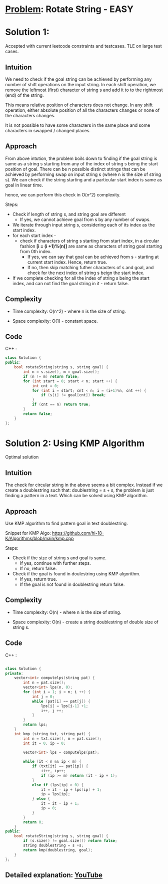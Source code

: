 # [Problem](https://leetcode.com/problems/rotate-string/): Rotate String - EASY

# Solution 1: 
Accepted with current leetcode constraints and testcases. TLE on large test cases.

## Intuition
We need to check if the goal string can be achieved by performing any number of shift operations on the input string. In each shift operation, we remove the leftmost (first) character of string s and add it to to the rightmost (end) of the string.

This means relative position of characters does not change. 
In any shift operation, either absolute position of all the characters changes or none of the characters changes.

It is not possible to have some characters in the same place and some characters in swapped / changed places.


## Approach
From above intution, the problem boils down to finding if the goal string is same as a string s starting from any of the index of string s being the start position of goal.
There can be n possible distinct strings that can be achieved by performing swap on input string s (where n is the size of string s).
We can check if the string starting and a particular start index is same as goal in linear time.

hence, we can perform this check in O(n^2) complexity. 

Steps:
- Check if length of string s, and string goal are different
    - If yes, we cannot achieve goal from s by any number of swaps.
- We iterate through input string s, considering each of its index as the start index.
- for each start index -
    - check if characters of string s starting from start index, in a circular fashion **[i = (i +1)%(n)]** are same as characters of string goal starting from 0th index.
        - If yes, we can say that goal can be achieved from s - starting at current start index. Hence, return true.
        - If no, then skip matching futher characters of s and goal, and check for the next index of string s beign the start index.
- If we complete checking for all the index of string s being the start index, and can not find the goal string in it - return false.


## Complexity
- Time complexity:
O(n^2) - where n is the size of string.

- Space complexity:
  O(1) - constant space.

## Code
C++ : 
```cpp []
class Solution {
public:
    bool rotateString(string s, string goal) {
        int n = s.size(), m = goal.size();
        if (n != m) return false;
        for (int start = 0; start < n; start ++) {
            int cnt = 0;
            for (int i = start; cnt < n; i = (i+1)%n, cnt ++) {
                if (s[i] != goal[cnt]) break;
            }
            if (cnt == n) return true;
        }
        return false;
    }
};
```


# Solution 2: Using KMP Algorithm
Optimal solution

## Intuition
The check for circular string in the above seems a bit complex. Instead if we create a doublestring such that: doublestring = s + s, the problem is just finding a pattern in a text. Which can be solved using KMP algorithm.

## Approach
Use KMP algorithm to find pattern goal in text doublestring.

Snippet for KMP Algo: https://github.com/hi-18-K/Algorithms/blob/main/kmp.cpp

Steps:
- Check if the size of string s and goal is same.
    - If yes, continue with further steps.
    - If no, return false.
- Check if the goal is found in doulestring using KMP algorithm.
    - If yes, return true.
    - If the goal is not found in doublestring return false.

## Complexity
- Time complexity:
O(n) - where n is the size of string.

- Space complexity:
  O(n) - create a string doublestring of double size of string s.

## Code
C++ : 
```cpp []

class Solution {
private:
    vector<int> computelps(string pat) {
        int n = pat.size();
        vector<int> lps(n, 0);
        for (int i = 1; i < n; i ++) {
            int j = 0;
            while (pat[i] == pat[j]) {
                lps[i] = lps[i-1] +1;
                i++, j ++;
            }
        }
        return lps;
    }
    int kmp (string txt, string pat) {
        int n = txt.size(), m = pat.size();
        int it = 0, ip = 0;
        
        vector<int> lps = computelps(pat);

        while (it < n && ip < m) {
            if (txt[it] == pat[ip]) {
                it++, ip++;
                if (ip >= m) return (it - ip + 1);
            } 
            else if (lps[ip] > 0) {
                it = it - ip + lps[ip] + 1;
                ip = lps[ip];
            } else {
                it = it - ip + 1;
                ip = 0;
            }
        }
        return 0;
    }
public:
    bool rotateString(string s, string goal) {
        if (s.size() != goal.size()) return false;
        string doublestring = s +s;
        return kmp(doublestring, goal);
    }
};
```

## Detailed explanation: [YouTube](https://www.youtube.com/watch?v=SA-YsQm0t1U)
